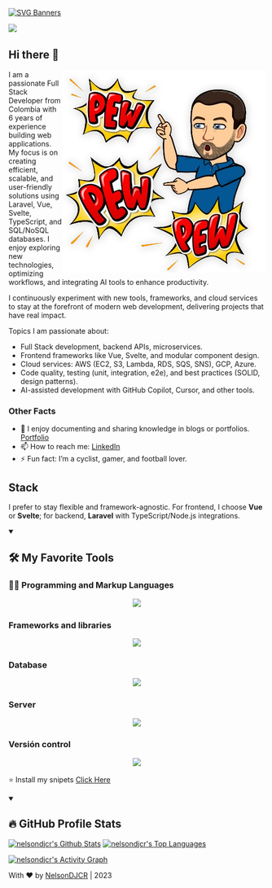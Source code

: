 [![SVG Banners](https://svg-banners.vercel.app/api?type=typeWriter&text1=NelsonDJCR%20|%20Full%20Stack%20Developer%20%E2%9D%A4%20&width=900&height=110)](https://github.com/Akshay090/svg-banners)

![](https://komarev.com/ghpvc/?username=nelsondjcr)


## Hi there 👋

<img src="https://raw.githubusercontent.com/ilicmarko/ilicmarko/master/pewpew.png" align="right" alt="Emoji avatar of me with pew pew words"/>

I am a passionate Full Stack Developer from Colombia with 6 years of experience building web applications. My focus is on creating efficient, scalable, and user-friendly solutions using Laravel, Vue, Svelte, TypeScript, and SQL/NoSQL databases. I enjoy exploring new technologies, optimizing workflows, and integrating AI tools to enhance productivity.

I continuously experiment with new tools, frameworks, and cloud services to stay at the forefront of modern web development, delivering projects that have real impact.

Topics I am passionate about:
- Full Stack development, backend APIs, microservices.
- Frontend frameworks like Vue, Svelte, and modular component design.
- Cloud services: AWS (EC2, S3, Lambda, RDS, SQS, SNS), GCP, Azure.
- Code quality, testing (unit, integration, e2e), and best practices (SOLID, design patterns).
- AI-assisted development with GitHub Copilot, Cursor, and other tools.

### Other Facts
- 📰 I enjoy documenting and sharing knowledge in blogs or portfolios. [Portfolio](https://nelsondjcr.com)
- 📫 How to reach me: [LinkedIn](https://www.linkedin.com/in/nelsondjcr)
- ⚡ Fun fact: I’m a cyclist, gamer, and football lover.

## Stack
I prefer to stay flexible and framework-agnostic. For frontend, I choose **Vue** or **Svelte**; for backend, **Laravel** with TypeScript/Node.js integrations.





<details open> 
  
  <summary><h2>🛠️ My Favorite Tools</h2></summary>
  
  <!-- Some badges are from https://github.com/Ileriayo/markdown-badges -->

  <h3>👨‍💻 Programming and Markup Languages</h3>

  <p align="center">
    <a href="https://skillicons.dev">
      <img src="https://skillicons.dev/icons?i=js,php,py" />
    </a>
  </p>

  <h3>Frameworks and libraries</h3>
  
  <p align="center">
    <a href="https://skillicons.dev">
      <img src="https://skillicons.dev/icons?i=laravel,django,react,vue,bootstrap,jquery,svelte,tailwind&perline=3" />
    </a>
  </p>
  <h3>Database</h3>
  
  <p align="center">
    <a href="https://skillicons.dev">
      <img src="https://skillicons.dev/icons?i=sqlite,mongo,mysql,postgres" />
    </a>
  </p>
  <h3>Server</h3>
  
  <p align="center">
    <a href="https://skillicons.dev">
      <img src="https://skillicons.dev/icons?i=aws,appwrite,supabase" />
    </a>
  </p>
  <h3>Versión control</h3>
  
  <p align="center">
    <a href="https://skillicons.dev">
      <img src="https://skillicons.dev/icons?i=git,github,gitlab" />
    </a>
  </p>
  
</details>



⭐ Install my snipets
[Click Here](https://github.com/NelsonDJCR/snippets)



<details open> 
  <summary><h2>🔥 GitHub Profile Stats</h2></summary>
<!-- https://github.com/anuraghazra/github-readme-stats -->

  <a href="https://github.com/anuraghazra/github-readme-stats"><img alt="nelsondjcr's Github Stats" src="https://denvercoder1-github-readme-stats.vercel.app/api/?username=nelsondjcr&show_icons=true&include_all_commits=true&count_private=true&theme=react&hide_border=true&bg_color=1F222E&title_color=F85D7F&icon_color=F8D866" height="192px"/></a>
  <a href="https://github.com/anuraghazra/github-readme-stats"><img alt="nelsondjcr's Top Languages" src="https://github-readme-stats.vercel.app/api/top-langs/?username=nelsondjcr&langs_count=8&layout=compact&theme=react&hide_border=true&bg_color=1F222E&title_color=F85D7F&icon_color=F8D866&hide=Jupyter%20Notebook" height="192px"/></a>
  <br/>
  
  <!-- https://github.com/ashutosh00710/github-readme-activity-graph -->


  <a href="https://github.com/nelsondjcr/github-readme-activity-graph"><img alt="nelsondjcr's Activity Graph" src="https://github-readme-activity-graph.cyclic.app/graph/?username=nelsondjcr&bg_color=1F222E&color=F8D866&line=F85D7F&point=FFFFFF&hide_border=true" /></a>
  
</details>





With ❤ by [NelsonDJCR](http://nelsondjcr.com) | 2023
